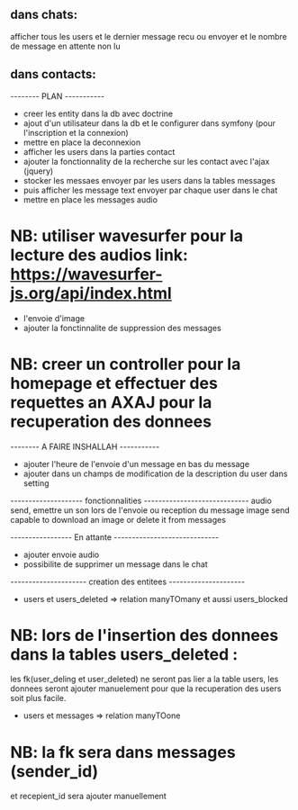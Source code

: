 ## dans chats:
afficher tous les users et le dernier message recu ou envoyer et le nombre de message en attente non lu

## dans contacts:


-------- PLAN -----------
<!-- - creer la db (MCD, MLD) -->
- creer les entity dans la db avec doctrine
- ajout d'un utilisateur dans la db et le configurer dans symfony (pour l'inscription et la connexion)
- mettre en place la deconnexion
- afficher les users dans la parties contact
- ajouter la fonctionnality de la recherche sur les contact avec l'ajax (jquery)
- stocker les messaes envoyer par les users dans la tables messages
- puis afficher les message text envoyer par chaque user dans le chat
- mettre en place les messages audio
# NB: utiliser wavesurfer pour la lecture des audios link: https://wavesurfer-js.org/api/index.html
- l'envoie d'image
- ajouter la fonctinnalite de suppression des messages
# NB: creer un controller pour la homepage et effectuer des requettes an AXAJ pour la recuperation des donnees


-------- A FAIRE INSHALLAH -----------
- ajouter l'heure de l'envoie d'un message en bas du message
- ajouter dans un champs de modification de la description du user dans setting


-------------------- fonctionnalities -----------------------------
audio send, emettre un son lors de l'envoie ou reception du message
image send
capable to download an image or delete it from messages

----------------- En attante -----------------------------
- ajouter envoie audio
- possibilite de supprimer un message dans le chat

--------------------- creation des entitees ---------------------
- users et users_deleted => relation manyTOmany et aussi users_blocked
# NB: lors de l'insertion des donnees dans la tables users_deleted :
les fk(user_deling et user_deleted) ne seront pas lier a la table users, les donnees seront ajouter manuelement
pour que la recuperation des users soit plus facile.

- users et messages => relation manyTOone
# NB: la fk sera dans messages (sender_id)
et recepient_id sera ajouter manuellement







